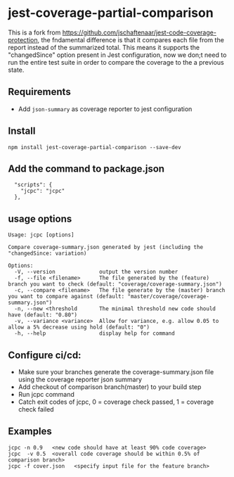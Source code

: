 # jest-coverage-partial-comparison
This is a fork from https://github.com/jschaftenaar/jest-code-coverage-protection, the fndamental difference is that it compares each file from the report instead of the summarized total. This means it supports the "changedSince" option present in Jest configuration, now we don;t need to run the entire test suite in order to compare the coverage to the a previous state.

## Requirements
- Add `json-summary` as coverage reporter to jest configuration

## Install
```
npm install jest-coverage-partial-comparison --save-dev
```

## Add the command to package.json
```
  "scripts": {
    "jcpc": "jcpc"
  },
```

## usage options
```
Usage: jcpc [options]

Compare coverage-summary.json generated by jest (including the "changedSince: variation)

Options:
  -V, --version              output the version number
  -f, --file <filename>      The file generated by the (feature) branch you want to check (default: "coverage/coverage-summary.json")
  -c, --compare <filename>   The file generate by the (master) branch you want to compare against (default: "master/coverage/coverage-summary.json")
  -n, --new <threshold       The minimal threshold new code should have (default: "0.80")
  -v, --variance <variance>  Allow for variance, e.g. allow 0.05 to allow a 5% decrease using hold (default: "0")
  -h, --help                 display help for command
```

## Configure ci/cd:
- Make sure your branches generate the coverage-summary.json file using the coverage reporter json summary
- Add checkout of comparison branch(master) to your build step
- Run jcpc command
- Catch exit codes of jcpc, 0 = coverage check passed, 1 = coverage check failed


## Examples
```
jcpc -n 0.9   <new code should have at least 90% code coverage>
jcpc  -v 0.5  <overall code coverage should be within 0.5% of comparison branch>
jcpc -f cover.json   <specify input file for the feature branch>
```
